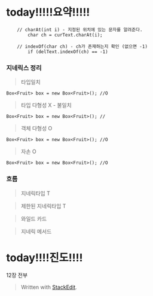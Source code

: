 # today!!!!!요약!!!!!
```
	// charAt(int i) - 지정된 위치에 있는 문자를 알려준다.
		char ch = curText.charAt(i);

	// indexOf(char ch) - ch가 존재하는지 확인 (없으면 -1)
		if (delText.indexOf(ch) == -1)
```

### 지네릭스 정리

> 타입일치

```
Box<Fruit> box = new Box<Fruit>(); //O
```


> 타입 다형성 X  - 불일치

```
Box<Fruit> box = new Box<Fruit>(); // 
```

> 객체 다형성 O

```
Box<Fruit> box = new Box<Fruit>(); //O
```

> 자손 O

```
Box<Fruit> box = new Box<Fruit>(); //O
```

### 흐름

> 지네릭타입 T

> 제한된 지네릭타입 T

> 와일드 카드

> 지네릭 메서드

# today!!!!진도!!!!
12장 전부

> Written with [StackEdit](https://stackedit.io/).
<!--stackedit_data:
eyJoaXN0b3J5IjpbLTIxNzM1MDQwOCwxNjQ3MDc2MjIyLC05OD
M3NTczODRdfQ==
-->